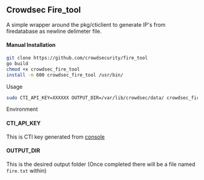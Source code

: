 ## Crowdsec Fire_tool

A simple wrapper around the pkg/cticlient to generate IP's from firedatabase as newline delimeter file.

#### Manual Installation
```bash
git clone https://github.com/crowdsecurity/fire_tool
go build
chmod +x crowdsec_fire_tool
install -m 600 crowdsec_fire_tool /usr/bin/ 
```

Usage

```bash
sudo CTI_API_KEY=XXXXXX OUTPUT_DIR=/var/lib/crowdsec/data/ crowdsec_fire_tool
```

Environment

#### CTI_API_KEY

This is CTI key generated from [console](https://app.crowdsec.net/cti)

#### OUTPUT_DIR

This is the desired output folder (Once completed there will be a file named `fire.txt` within)